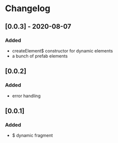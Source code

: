 # Changelog

## [0.0.3] - 2020-08-07
### Added
- createElement$ constructor for dynamic elements
- a bunch of prefab elements

## [0.0.2]
### Added
- error handling

## [0.0.1]
### Added
- $ dynamic fragment